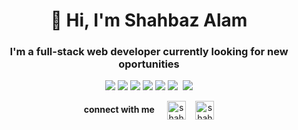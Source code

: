 

<!--
**shahbaz-1234/shahbaz-1234** is a ✨ _special_ ✨ repository because its `README.md` (this file) appears on your GitHub profile.

Here are some ideas to get you started:

- 🔭 I’m currently working on ...
- 🌱 I’m currently learning ...
- 👯 I’m looking to collaborate on ...
- 🤔 I’m looking for help with ...
- 💬 Ask me about ...
- 📫 How to reach me: ...
- 😄 Pronouns: ...
- ⚡ Fun fact: ...
-->


<h1 align="center">👋 Hi, I'm Shahbaz Alam</h1>
<h3 align="center">I'm a full-stack web developer currently looking for new oportunities</h3>

<p align="center">
  <img src="https://img.shields.io/badge/python-3670A0?style=for-the-badge&logo=python&logoColor=ffdd54" />
  <img src="https://img.shields.io/badge/Django-092E20?style=for-the-badge&logo=django&logoColor=white" />
  <img src="https://img.shields.io/badge/MySQL-00000F?style=for-the-badge&logo=mysql&logoColor=white" />
  <img src="https://img.shields.io/badge/JavaScript-323330?style=for-the-badge&logo=javascript&logoColor=F7DF1E" />
  <img src="https://img.shields.io/badge/HTML5-E34F26?style=for-the-badge&logo=html5&logoColor=white" />
  <img src="https://img.shields.io/badge/CSS3-1572B6?style=for-the-badge&logo=css3&logoColor=white" />
  <img stc="https://img.shields.io/badge/Tailwind_CSS-38B2AC?style=for-the-badge&logo=tailwind-css&logoColor=white" />
  <img src="https://img.shields.io/badge/Bootstrap-563D7C?style=for-the-badge&logo=bootstrap&logoColor=white" />
</p>

<p align="center">
  <b>connect with me</b> &nbsp; &nbsp; <a href="https://linkedin.com/in/shahbaz-alam-0058a2233" target="blank"><img align="center" src="https://cdn.jsdelivr.net/npm/simple-icons@3.0.1/icons/linkedin.svg" alt="shahbaz-alam-0058a2233" height="30" width="30" /></a>&nbsp; &nbsp;
  <a href="https://linkedin.com/in/shahbaz-alam-0058a2233" target="blank"><img align="center" src="https://cdn.jsdelivr.net/npm/simple-icons@3.0.1/icons/gmail.svg" alt="shahbaz-alam-0058a2233" height="30" width="30" /></a>
</p>

